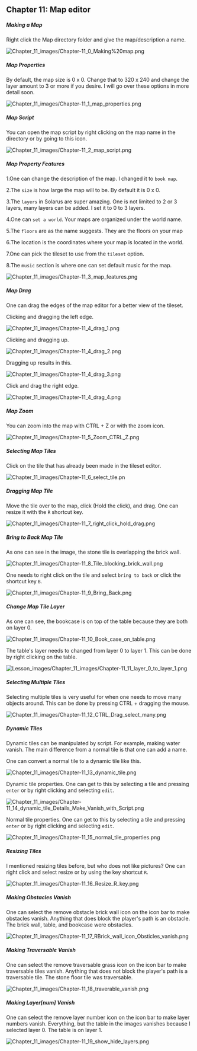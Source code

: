 
## Chapter 11: Map editor

##### Making a Map

Right click the Map directory folder and give the map/description a name.

![Chapter_11_images/Chapter-11_0_Making%20map.png](https://github.com/Zefk/Solarus-ARPG-Game-Development-Book_2/raw/master/Lesson_images/Chapter_11_images/Chapter-11_0_Making%20map.png)

##### Map Properties

By default, the map size is 0 x 0. Change that to 320 x 240 and change the layer amount to 3 or more if you desire. I will go over these options in more detail soon.

![Chapter_11_images/Chapter-11_1_map_properties.png](https://github.com/Zefk/Solarus-ARPG-Game-Development-Book_2/raw/master/Lesson_images/Chapter_11_images/Chapter-11_1_map_properties.png)

##### Map Script

You can open the map script by right clicking on the map name in the directory or by going to this icon.

![Chapter_11_images/Chapter-11_2_map_script.png](https://github.com/Zefk/Solarus-ARPG-Game-Development-Book_2/raw/master/Lesson_images/Chapter_11_images/Chapter-11_2_map_script.png)

##### Map Property Features

1.One can change the description of the map. I changed it to `book map`.

2.The `size` is how large the map will to be. By default it is 0 x 0.

3.The `layers` in Solarus are super amazing. One is not limited to 2 or 3 layers, many layers can be added. I set it to 0 to 3 layers. 

4.One can `set a world`. Your maps are organized under the world name.

5.The `floors` are as the name suggests. They are the floors on your map 

6.The location is the coordinates where your map is located in the world.

7.One can pick the tileset to use from the `tileset` option.

8.The `music` section is where one can set default music for the map.

![Chapter_11_images/Chapter-11_3_map_features.png](https://github.com/Zefk/Solarus-ARPG-Game-Development-Book_2/raw/master/Lesson_images/Chapter_11_images/Chapter-11_3_map_features.png)

##### Map Drag

One can drag the edges of the map editor for a better view of the tileset.

Clicking and dragging the left edge.

![Chapter_11_images/Chapter-11_4_drag_1.png](https://github.com/Zefk/Solarus-ARPG-Game-Development-Book_2/raw/master/Lesson_images/Chapter_11_images/Chapter-11_4_drag_1.png)

Clicking and dragging up.

![Chapter_11_images/Chapter-11_4_drag_2.png](https://github.com/Zefk/Solarus-ARPG-Game-Development-Book_2/raw/master/Lesson_images/Chapter_11_images/Chapter-11_4_drag_2.png)

Dragging up results in this.

![Chapter_11_images/Chapter-11_4_drag_3.png](https://github.com/Zefk/Solarus-ARPG-Game-Development-Book_2/raw/master/Lesson_images/Chapter_11_images/Chapter-11_4_drag_3.png)

Click and drag the right edge.

![Chapter_11_images/Chapter-11_4_drag_4.png](https://github.com/Zefk/Solarus-ARPG-Game-Development-Book_2/raw/master/Lesson_images/Chapter_11_images/Chapter-11_4_drag_4.png)

##### Map Zoom

You can zoom into the map with CTRL + Z or with the zoom icon.

![Chapter_11_images/Chapter-11_5_Zoom_CTRL_Z.png](https://github.com/Zefk/Solarus-ARPG-Game-Development-Book_2/raw/master/Lesson_images/Chapter_11_images/Chapter-11_5_Zoom_CTRL_Z.png)

##### Selecting Map Tiles

Click on the tile that has already been made in the tileset editor.

![Chapter_11_images/Chapter-11_6_select_tile.pn](https://github.com/Zefk/Solarus-ARPG-Game-Development-Book_2/raw/master/Lesson_images/Chapter_11_images/Chapter-11_6_select_tile.png)

##### Dragging Map Tile

Move the tile over to the map, click (Hold the click), and drag. One can resize it with the `R` shortcut key.

![Chapter_11_images/Chapter-11_7_right_click_hold_drag.png](https://github.com/Zefk/Solarus-ARPG-Game-Development-Book_2/raw/master/Lesson_images/Chapter_11_images/Chapter-11_7_right_click_hold_drag.png)

##### Bring to Back Map Tile

As one can see in the image, the stone tile is overlapping the brick wall.

![Chapter_11_images/Chapter-11_8_Tile_blocking_brick_wall.png](https://github.com/Zefk/Solarus-ARPG-Game-Development-Book_2/raw/master/Lesson_images/Chapter_11_images/Chapter-11_8_Tile_blocking_brick_wall.png)

One needs to right click on the tile and select `bring to back` or click the shortcut key `B`.

![Chapter_11_images/Chapter-11_9_Bring_Back.png](https://github.com/Zefk/Solarus-ARPG-Game-Development-Book_2/raw/master/Lesson_images/Chapter_11_images/Chapter-11_9_Bring_Back.png)

##### Change Map Tile Layer

As one can see, the bookcase is on top of the table because they are both on layer 0.

![Chapter_11_images/Chapter-11_10_Book_case_on_table.png](https://github.com/Zefk/Solarus-ARPG-Game-Development-Book_2/raw/master/Lesson_images/Chapter_11_images/Chapter-11_10_Book_case_on_table.png)

The table's layer needs to changed from layer 0 to layer 1. This can be done by right clicking on the table.

![Lesson_images/Chapter_11_images/Chapter-11_11_layer_0_to_layer_1.png](https://github.com/Zefk/Solarus-ARPG-Game-Development-Book_2/raw/master/Lesson_images/Chapter_11_images/Chapter-11_11_layer_0_to_layer_1.png)

##### Selecting Multiple Tiles

Selecting multiple tiles is very useful for when one needs to move many objects around. This can be done by pressing CTRL + dragging the mouse.

![Chapter_11_images/Chapter-11_12_CTRL_Drag_select_many.png](https://github.com/Zefk/Solarus-ARPG-Game-Development-Book_2/raw/master/Lesson_images/Chapter_11_images/Chapter-11_12_CTRL_Drag_select_many.png)

##### Dynamic Tiles

Dynamic tiles can be manipulated by script. For example, making water vanish. The main difference from a normal tile is that one can add a name.

One can convert a normal tile to a dynamic tile like this.

![Chapter_11_images/Chapter-11_13_dynamic_tile.png](https://github.com/Zefk/Solarus-ARPG-Game-Development-Book_2/raw/master/Lesson_images/Chapter_11_images/Chapter-11_13_dynamic_tile.png)

Dynamic tile properties. One can get to this by selecting a tile and pressing `enter` or by right clicking and selecting `edit`.

![Chapter_11_images/Chapter-11_14_dynamic_tile_Details_Make_Vanish_with_Script.png](https://github.com/Zefk/Solarus-ARPG-Game-Development-Book_2/raw/master/Lesson_images/Chapter_11_images/Chapter-11_14_dynamic_tile_Details_Make_Vanish_with_Script.png)


Normal tile properties. One can get to this by selecting a tile and pressing `enter` or by right clicking and selecting `edit`.

![Chapter_11_images/Chapter-11_15_normal_tile_properties.png](https://github.com/Zefk/Solarus-ARPG-Game-Development-Book_2/raw/master/Lesson_images/Chapter_11_images/Chapter-11_15_normal_tile_properties.png)

##### Resizing Tiles

I mentioned resizing tiles before, but who does not like pictures? One can right click and select resize or by using the key shortcut `R`. 

![Chapter_11_images/Chapter-11_16_Resize_R_key.png](https://github.com/Zefk/Solarus-ARPG-Game-Development-Book_2/raw/master/Lesson_images/Chapter_11_images/Chapter-11_16_Resize_R_key.png)

##### Making Obstacles Vanish

One can select the remove obstacle brick wall icon on the icon bar to make obstacles vanish. Anything that does block the player's path is an obstacle. The brick wall, table, and bookcase were obstacles.

![Chapter_11_images/Chapter-11_17_RBrick_wall_icon_Obsticles_vanish.png](https://github.com/Zefk/Solarus-ARPG-Game-Development-Book_2/raw/master/Lesson_images/Chapter_11_images/Chapter-11_17_RBrick_wall_icon_Obsticles_vanish.png)

##### Making Traversable Vanish

One can select the remove traversable grass icon on the icon bar to make traversable tiles vanish. Anything that does not block the player's path is a traversable tile. The stone floor tile was traversable.

![Chapter_11_images/Chapter-11_18_traverable_vanish.png](https://github.com/Zefk/Solarus-ARPG-Game-Development-Book_2/raw/master/Lesson_images/Chapter_11_images/Chapter-11_18_traverable_vanish.png)

##### Making Layer[num] Vanish

One can select the remove layer number icon on the icon bar to make layer numbers vanish. Everything, but the table in the images vanishes because I selected layer 0. The table is on layer 1.

![Chapter_11_images/Chapter-11_19_show_hide_layers.png](https://github.com/Zefk/Solarus-ARPG-Game-Development-Book_2/raw/master/Lesson_images/Chapter_11_images/Chapter-11_19_show_hide_layers.png)

